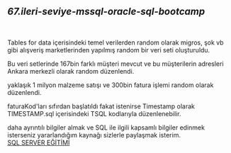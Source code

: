 <h2><i>67.ileri-seviye-mssql-oracle-sql-bootcamp</i></h2></br>

Tables for data içerisindeki temel verilerden random olarak migros, şok vb gibi alışveriş marketlerinden yapılmış random bir veri seti oluşturuldu.</br>

Bu veri setlerinde 167bin farklı müşteri mevcut ve bu müşterilerin adresleri Ankara merkezli olarak random düzenlendi.</br>

yaklaşık 1 milyon malzeme satışı ve 300bin fatura işlemi random olarak düzenlendi.</br>

faturaKod'ları sıfırdan başlatıldı fakat istenirse Timestamp olarak TIMESTAMP.sql içerisindeki TSQL kodlarıyla düzenlenebilir.

daha ayrıntılı bilgiler almak ve SQL ile ilgili kapsamlı bilgiler edinmek isterseniz yararlandığım kaynağı sizlerle paylaşmak isterim.</br>
<a href="https://gelecegiyazanlar.turkcell.com.tr/konu/microsoft-sql-server">SQL SERVER EĞİTİMİ</a> </br>
